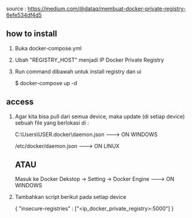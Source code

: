 source : https://medium.com/@dataq/membuat-docker-private-registry-6efe534df4d5

how to install
--------------
1. Buka docker-compose.yml
2. Ubah "REGISTRY_HOST" menjadi IP Docker Private Registry
3. Run command dibawah untuk install registry dan ui

   $ docker-compose up -d

access
------

1. Agar kita bisa pull dari semua device, maka update (di setiap device) sebuah file yang berlokasi di :
   
   C:\Users\USER\.docker\daemon.json   ---> ON WINDOWS
   
   /etc/docker/daemon.json             ---> ON LINUX
 
   ATAU
   ----
   Masuk ke Docker Dekstop -> Setting -> Docker Engine        ---> ON WINDOWS

2. Tambahkan script berikut pada setiap device

   {
   "insecure-registries" : ["<ip_docker_private_registry>:5000"]
   }